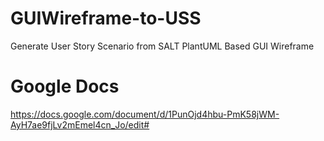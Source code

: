 # GUIWireframe-to-USS
Generate User Story Scenario from SALT PlantUML Based GUI Wireframe

# Google Docs
https://docs.google.com/document/d/1PunOjd4hbu-PmK58jWM-AyH7ae9fjLv2mEmel4cn_Jo/edit#

# 
